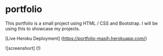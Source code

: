 # portfolio
This  portfolio is a small project using HTML / CSS and Bootstrap.
I will be using this to showcase my projects.

[Live Heroku Deployment] (https://portfolio-masih.herokuapp.com/)

![screenshort] (!)
